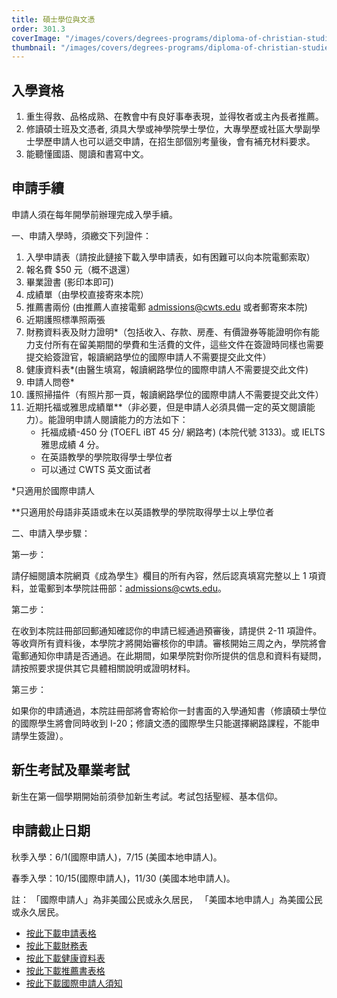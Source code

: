 ```yaml
---
title: 碩士學位與文憑
order: 301.3
coverImage: "/images/covers/degrees-programs/diploma-of-christian-studies.cover.jpg"
thumbnail: "/images/covers/degrees-programs/diploma-of-christian-studies.thumbnail.jpg"
---
```


## 入學資格

1. 重生得救、品格成熟、在教會中有良好事奉表現，並得牧者或主內長者推薦。
2. 修讀碩士班及文憑者, 須具大學或神學院學士學位，大專學歷或社區大學副學士學歷申請人也可以遞交申請，在招生部個別考量後，會有補充材料要求。
3. 能聽懂國語、閱讀和書寫中文。

## 申請手續

申請人須在每年開學前辦理完成入學手續。

一、申請入學時，須繳交下列證件：

1. 入學申請表（請按此鏈接下載入學申請表，如有困難可以向本院電郵索取）
2. 報名費 $50 元（概不退還）
3. 畢業證書 (影印本即可)
4. 成績單（由學校直接寄來本院）
5. 推薦書兩份 (由推薦人直接電郵 admissions@cwts.edu 或者郵寄來本院)
6. 近期護照標準照兩張
7. 財務資料表及財力證明\*（包括收入、存款、房產、有價證券等能證明你有能力支付所有在留美期間的學費和生活費的文件，這些文件在簽證時同樣也需要提交給簽證官，報讀網路學位的國際申請人不需要提交此文件）
8. 健康資料表\*(由醫生填寫，報讀網路學位的國際申請人不需要提交此文件)
9. 申請人問卷\*
10. 護照掃描件（有照片那一頁，報讀網路學位的國際申請人不需要提交此文件）
11. 近期托福或雅思成績單\*\*（非必要，但是申請人必須具備一定的英文閱讀能力）。能證明申請人閱讀能力的方法如下：
    - 托福成績-450 分 (TOEFL iBT 45 分/ 網路考) (本院代號 3133)。或 IELTS 雅思成績 4 分。
    - 在英語教學的學院取得學士學位者
    - 可以通过 CWTS 英文面试者

\*只適用於國際申請人

\*\*只適用於母語非英語或未在以英語教學的學院取得學士以上學位者

二、申請入學步驟：

第一步：

請仔細閱讀本院網頁《成為學生》欄目的所有內容，然后認真填寫完整以上 1 項資料，並電郵到本學院註冊部：admissions@cwts.edu。

第二步：

在收到本院註冊部回郵通知確認你的申請已經通過預審後，請提供 2-11 項證件。等收齊所有資料後，本學院才將開始審核你的申請。審核開始三周之內，學院將會電郵通知你申請是否通過。在此期間，如果學院對你所提供的信息和資料有疑問，請按照要求提供其它具體相關說明或證明材料。

第三步：

如果你的申請通過，本院註冊部將會寄給你一封書面的入學通知書（修讀碩士學位的國際學生將會同時收到 I-20；修讀文憑的國際學生只能選擇網路課程，不能申請學生簽證）。

## 新生考試及畢業考試

新生在第一個學期開始前須參加新生考試。考試包括聖經、基本信仰。

## 申請截止日期

秋季入學：6/1(國際申請人)，7/15 (美國本地申請人)。

春季入學：10/15(國際申請人)，11/30 (美國本地申請人)。

註： 「國際申請人」為非美國公民或永久居民， 「美國本地申請人」為美國公民或永久居民。

- [按此下載申請表格](/docs/admissions/Application-Form-Masters_111422.pdf)
- [按此下載財務表](/docs/admissions/Financial_Information_updated_04072022.pdf)
- [按此下載健康資料表](/docs/admissions/Health-History-Form-revised.pdf)
- [按此下載推薦書表格](/docs/admissions/Recommendation-Form2020Fall-revised.pdf)
- [按此下載國際申請人須知](/docs/admissions/foreignAppPolicy.pdf)
